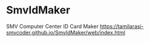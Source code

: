 # SmvIdMaker
SMV Computer Center ID Card Maker
https://tamilarasi-smvcoder.github.io/SmvIdMaker/web/index.html
